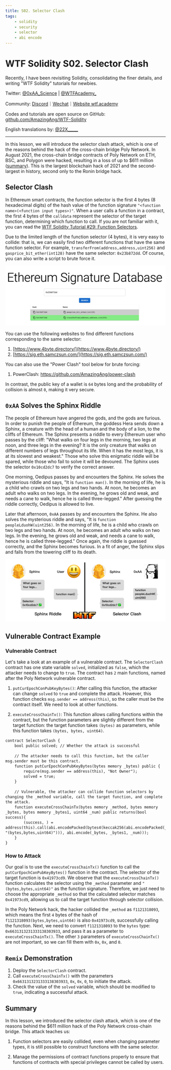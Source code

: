 ```yaml
---
title: S02. Selector Clash
tags:
    - solidity
    - security
    - selector
    - abi encode
---
```


# WTF Solidity S02. Selector Clash

Recently, I have been revisiting Solidity, consolidating the finer details, and writing "WTF Solidity" tutorials for newbies. 

Twitter: [@0xAA_Science](https://twitter.com/0xAA_Science) | [@WTFAcademy_](https://twitter.com/WTFAcademy_)

Community: [Discord](https://discord.gg/5akcruXrsk)｜[Wechat](https://docs.google.com/forms/d/e/1FAIpQLSe4KGT8Sh6sJ7hedQRuIYirOoZK_85miz3dw7vA1-YjodgJ-A/viewform?usp=sf_link)｜[Website wtf.academy](https://wtf.academy)

Codes and tutorials are open source on GitHub: [github.com/AmazingAng/WTF-Solidity](https://github.com/AmazingAng/WTF-Solidity)

English translations by: [@22X_____](https://twitter.com/22X_____)

-----

In this lesson, we will introduce the selector clash attack, which is one of the reasons behind the hack of the cross-chain bridge Poly Network. In August 2021, the cross-chain bridge contracts of Poly Network on ETH, BSC, and Polygon were hacked, resulting in a loss of up to $611 million ([summary](https://rekt.news/zh/polynetwork-rekt/)). This is the largest blockchain hack of 2021 and the second-largest in history, second only to the Ronin bridge hack.

## Selector Clash

In Ethereum smart contracts, the function selector is the first 4 bytes (8 hexadecimal digits) of the hash value of the function signature `"<function name>(<function input types>)"`. When a user calls a function in a contract, the first 4 bytes of the `calldata` represent the selector of the target function, determining which function to call. If you are not familiar with it, you can read the [WTF Solidity Tutorial #29: Function Selectors](https://github.com/AmazingAng/WTFSolidity/blob/main/29_Selector/readme.md).

Due to the limited length of the function selector (4 bytes), it is very easy to collide: that is, we can easily find two different functions that have the same function selector. For example, `transferFrom(address,address,uint256)` and `gasprice_bit_ether(int128)` have the same selector: `0x23b872dd`. Of course, you can also write a script to brute force it.

![](./img/S02-1.png)

You can use the following websites to find different functions corresponding to the same selector:

1. [https://www.4byte.directory/](https://www.4byte.directory/)
2. [https://sig.eth.samczsun.com/](https://sig.eth.samczsun.com/)

You can also use the "Power Clash" tool below for brute forcing:

1. PowerClash: https://github.com/AmazingAng/power-clash

In contrast, the public key of a wallet is `64` bytes long and the probability of collision is almost `0`, making it very secure.

## `0xAA` Solves the Sphinx Riddle

The people of Ethereum have angered the gods, and the gods are furious. In order to punish the people of Ethereum, the goddess Hera sends down a Sphinx, a creature with the head of a human and the body of a lion, to the cliffs of Ethereum. The Sphinx presents a riddle to every Ethereum user who passes by the cliff: "What walks on four legs in the morning, two legs at noon, and three legs in the evening? It is the only creature that walks on different numbers of legs throughout its life. When it has the most legs, it is at its slowest and weakest." Those who solve this enigmatic riddle will be spared, while those who fail to solve it will be devoured. The Sphinx uses the selector `0x10cd2dc7` to verify the correct answer.

One morning, Oedipus passes by and encounters the Sphinx. He solves the mysterious riddle and says, "It is `function man()`. In the morning of life, he is a child who crawls on two legs and two hands. At noon, he becomes an adult who walks on two legs. In the evening, he grows old and weak, and needs a cane to walk, hence he is called three-legged." After guessing the riddle correctly, Oedipus is allowed to live.

Later that afternoon, `0xAA` passes by and encounters the Sphinx. He also solves the mysterious riddle and says, "It is `function peopleLduohW(uint256)`. In the morning of life, he is a child who crawls on two legs and two hands. At noon, he becomes an adult who walks on two legs. In the evening, he grows old and weak, and needs a cane to walk, hence he is called three-legged." Once again, the riddle is guessed correctly, and the Sphinx becomes furious. In a fit of anger, the Sphinx slips and falls from the towering cliff to its death.

![](./img/S02-2.png)


## Vulnerable Contract Example

### Vulnerable Contract

Let's take a look at an example of a vulnerable contract. The `SelectorClash` contract has one state variable `solved`, initialized as `false`, which the attacker needs to change to `true`. The contract has `2` main functions, named after the Poly Network vulnerable contract.

1. `putCurEpochConPubKeyBytes()`: After calling this function, the attacker can change `solved` to `true` and complete the attack. However, this function checks `msg.sender == address(this)`, so the caller must be the contract itself. We need to look at other functions.

2. `executeCrossChainTx()`: This function allows calling functions within the contract, but the function parameters are slightly different from the target function: the target function takes `(bytes)` as parameters, while this function takes `(bytes, bytes, uint64)`.

```solidity
contract SelectorClash {
    bool public solved; // Whether the attack is successful

    // The attacker needs to call this function, but the caller msg.sender must be this contract.
    function putCurEpochConPubKeyBytes(bytes memory _bytes) public {
        require(msg.sender == address(this), "Not Owner");
        solved = true;
    }

    // Vulnerable, the attacker can collide function selectors by changing the _method variable, call the target function, and complete the attack.
    function executeCrossChainTx(bytes memory _method, bytes memory _bytes, bytes memory _bytes1, uint64 _num) public returns(bool success){
        (success, ) = address(this).call(abi.encodePacked(bytes4(keccak256(abi.encodePacked(_method, "(bytes,bytes,uint64)"))), abi.encode(_bytes, _bytes1, _num)));
    }
}
```

### How to Attack

Our goal is to use the `executeCrossChainTx()` function to call the `putCurEpochConPubKeyBytes()` function in the contract. The selector of the target function is `0x41973cd9`. We observe that the `executeCrossChainTx()` function calculates the selector using the `_method` parameter and `"(bytes,bytes,uint64)"` as the function signature. Therefore, we just need to choose the appropriate `_method` so that the calculated selector matches `0x41973cd9`, allowing us to call the target function through selector collision.

In the Poly Network hack, the hacker collided the `_method` as `f1121318093`, which means the first `4` bytes of the hash of `f1121318093(bytes,bytes,uint64)` is also `0x41973cd9`, successfully calling the function. Next, we need to convert `f1121318093` to the `bytes` type: `0x6631313231333138303933`, and pass it as a parameter to `executeCrossChainTx()`. The other `3` parameters of `executeCrossChainTx()` are not important, so we can fill them with `0x`, `0x`, and `0`.

## `Remix` Demonstration

1. Deploy the `SelectorClash` contract.
2. Call `executeCrossChainTx()` with the parameters `0x6631313231333138303933`, `0x`, `0x`, `0`, to initiate the attack.
3. Check the value of the `solved` variable, which should be modified to `true`, indicating a successful attack.

## Summary

In this lesson, we introduced the selector clash attack, which is one of the reasons behind the $611 million hack of the Poly Network cross-chain bridge. This attack teaches us:

1. Function selectors are easily collided, even when changing parameter types, it is still possible to construct functions with the same selector.

2. Manage the permissions of contract functions properly to ensure that functions of contracts with special privileges cannot be called by users.
